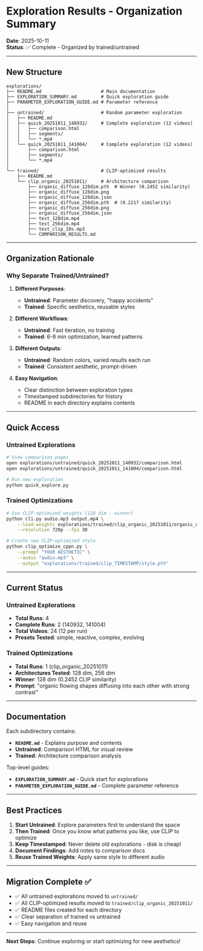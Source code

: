 # Exploration Results - Organization Summary

**Date**: 2025-10-11  
**Status**: ✅ Complete - Organized by trained/untrained

---

## New Structure

```
explorations/
├── README.md                      # Main documentation
├── EXPLORATION_SUMMARY.md         # Quick exploration guide
├── PARAMETER_EXPLORATION_GUIDE.md # Parameter reference
│
├── untrained/                     # Random parameter exploration
│   ├── README.md
│   ├── quick_20251011_140932/     # Complete exploration (12 videos)
│   │   ├── comparison.html
│   │   ├── segments/
│   │   └── *.mp4
│   └── quick_20251011_141004/     # Complete exploration (12 videos)
│       ├── comparison.html
│       ├── segments/
│       └── *.mp4
│
└── trained/                       # CLIP-optimized results
    ├── README.md
    └── clip_organic_20251011/     # Architecture comparison
        ├── organic_diffuse_128dim.pth  # Winner (0.2452 similarity)
        ├── organic_diffuse_128dim.png
        ├── organic_diffuse_128dim.json
        ├── organic_diffuse_256dim.pth  # (0.2217 similarity)
        ├── organic_diffuse_256dim.png
        ├── organic_diffuse_256dim.json
        ├── test_128dim.mp4
        ├── test_256dim.mp4
        ├── test_clip_10s.mp3
        └── COMPARISON_RESULTS.md
```

---

## Organization Rationale

### Why Separate Trained/Untrained?

1. **Different Purposes**:
   - **Untrained**: Parameter discovery, "happy accidents"
   - **Trained**: Specific aesthetics, reusable styles

2. **Different Workflows**:
   - **Untrained**: Fast iteration, no training
   - **Trained**: 6-8 min optimization, learned patterns

3. **Different Outputs**:
   - **Untrained**: Random colors, varied results each run
   - **Trained**: Consistent aesthetic, prompt-driven

4. **Easy Navigation**:
   - Clear distinction between exploration types
   - Timestamped subdirectories for history
   - README in each directory explains contents

---

## Quick Access

### Untrained Explorations
```bash
# View comparison pages
open explorations/untrained/quick_20251011_140932/comparison.html
open explorations/untrained/quick_20251011_141004/comparison.html

# Run new exploration
python quick_explore.py
```

### Trained Optimizations
```bash
# Use CLIP-optimized weights (128 dim - winner)
python cli.py audio.mp3 output.mp4 \
    --load-weights explorations/trained/clip_organic_20251011/organic_diffuse_128dim.pth \
    --resolution 720p --fps 30

# Create new CLIP-optimized style
python clip_optimize_cppn.py \
    --prompt "YOUR AESTHETIC" \
    --audio "audio.mp3" \
    --output "explorations/trained/clip_TIMESTAMP/style.pth"
```

---

## Current Status

### Untrained Explorations
- **Total Runs**: 4
- **Complete Runs**: 2 (140932, 141004)
- **Total Videos**: 24 (12 per run)
- **Presets Tested**: simple, reactive, complex, evolving

### Trained Optimizations  
- **Total Runs**: 1 (clip_organic_20251011)
- **Architectures Tested**: 128 dim, 256 dim
- **Winner**: 128 dim (0.2452 CLIP similarity)
- **Prompt**: "organic flowing shapes diffusing into each other with strong contrast"

---

## Documentation

Each subdirectory contains:

- **`README.md`** - Explains purpose and contents
- **Untrained**: Comparison HTML for visual review
- **Trained**: Architecture comparison analysis

Top-level guides:
- **`EXPLORATION_SUMMARY.md`** - Quick start for explorations
- **`PARAMETER_EXPLORATION_GUIDE.md`** - Complete parameter reference

---

## Best Practices

1. **Start Untrained**: Explore parameters first to understand the space
2. **Then Trained**: Once you know what patterns you like, use CLIP to optimize
3. **Keep Timestamped**: Never delete old explorations - disk is cheap!
4. **Document Findings**: Add notes to comparison docs
5. **Reuse Trained Weights**: Apply same style to different audio

---

## Migration Complete ✅

- ✅ All untrained explorations moved to `untrained/`
- ✅ All CLIP-optimized results moved to `trained/clip_organic_20251011/`
- ✅ README files created for each directory
- ✅ Clear separation of trained vs untrained
- ✅ Easy navigation and reuse

---

**Next Steps**: Continue exploring or start optimizing for new aesthetics!

